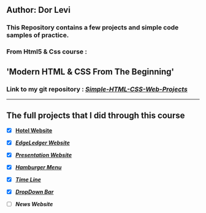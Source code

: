 ## **Author: Dor Levi**

### **This Repository contains a few projects and simple code samples of practice.**

### From Html5 & Css course :

## 'Modern HTML & CSS From The Beginning'

### Link to my git repository : [_Simple-HTML-CSS-Web-Projects_](https://github.com/DorLevi694/Simple-HTML-CSS-Web-Projects)

---

## The full projects that I did through this course

- [x] [**Hotel Website**](https://github.com/DorLevi694/Simple-HTML-CSS-Web-Projects/tree/master/hotel-website-html-css)

- [x] [**_EdgeLedger Website_**](https://github.com/DorLevi694/Simple-HTML-CSS-Web-Projects/tree/master/EdgeLedger)

- [x] [**_Presentation Website_**](https://github.com/DorLevi694/Simple-HTML-CSS-Web-Projects/tree/master/Presentation)

- [x] [**_Hamburger Menu_**](https://github.com/DorLevi694/Simple-HTML-CSS-Web-Projects/tree/master/Hamburger-Menu)

- [x] [**_Time Line_**](https://github.com/DorLevi694/Simple-HTML-CSS-Web-Projects/tree/master/TimeLine)

- [x] [**_DropDown Bar_**](https://github.com/DorLevi694/Simple-HTML-CSS-Web-Projects/tree/master/DropDownBar)

- [ ] **_News Website_**
